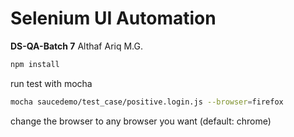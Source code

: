 # Selenium UI Automation

**DS-QA-Batch 7**
Althaf Ariq M.G.

```bash
npm install
```

run test with mocha
```bash
mocha saucedemo/test_case/positive.login.js --browser=firefox
```

change the browser to any browser you want (default: chrome)